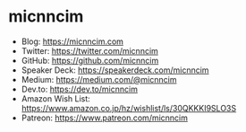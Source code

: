 # micnncim

- Blog: https://micnncim.com
- Twitter: https://twitter.com/micnncim
- GitHub: https://github.com/micnncim
- Speaker Deck: https://speakerdeck.com/micnncim
- Medium: https://medium.com/@micnncim
- Dev.to: https://dev.to/micnncim
- Amazon Wish List: https://www.amazon.co.jp/hz/wishlist/ls/30QKKKI9SLO3S
- Patreon: https://www.patreon.com/micnncim